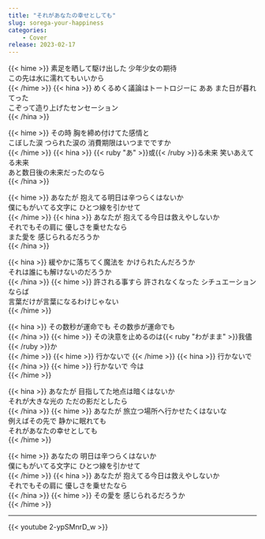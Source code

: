 ```yaml
---
title: "それがあなたの幸せとしても"
slug: sorega-your-happiness
categories:
    - Cover
release: 2023-02-17
---
```


{{< hime >}}
素足を晒して駆け出した 少年少女の期待  
この先は水に濡れてもいいから  
{{< /hime >}}
{{< hina >}}
めくるめく議論はトートロジーに ああ また日が暮れてった  
こぞって造り上げたセンセーション  
{{< /hina >}}

{{< hime >}}
その時 胸を締め付けてた感情と  
こぼした涙 つられた涙の 消費期限はいつまでですか  
{{< /hime >}}
{{< hina >}}
{{< ruby "あ" >}}或{{< /ruby >}}る未来 笑いあえてる未来  
あと数日後の未来だったのなら  
{{< /hina >}}

{{< hime >}}
あなたが 抱えてる明日は辛つらくはないか  
僕にもがいてる文字に ひとつ線を引かせて  
{{< /hime >}}
{{< hina >}}
あなたが 抱えてる今日は救えやしないか  
それでもその肩に 優しさを乗せたなら  
また愛を 感じられるだろうか  
{{< /hina >}}

{{< hina >}}
緩やかに落ちてく魔法を かけられたんだろうか  
それは誰にも解けないのだろうか  
{{< /hina >}}
{{< hime >}}
許される事すら 許されなくなった シチュエーションならば  
言葉だけが言葉になるわけじゃない  
{{< /hime >}}

{{< hina >}}
その数秒が運命でも その数歩が運命でも  
{{< /hina >}}
{{< hime >}}
その決意を止めるのは{{< ruby "わがまま" >}}我儘{{< /ruby >}}か  
{{< /hime >}}
{{< hime >}}
行かないで 
{{< /hime >}}
{{< hina >}}
行かないで 
{{< /hina >}}
{{< hime >}}
行かないで 今は  
{{< /hime >}}

{{< hina >}}
あなたが 目指してた地点は暗くはないか  
それが大きな光の ただの影だとしたら  
{{< /hina >}}
{{< hime >}}
あなたが 旅立つ場所へ行かせたくはないな  
例えばその先で 静かに眠れても  
それがあなたの幸せとしても  
{{< /hime >}}

{{< hime >}}
あなたの 明日は辛つらくはないか  
僕にもがいてる文字に ひとつ線を引かせて  
{{< /hime >}}
{{< hina >}}
あなたが 抱えてる今日は救えやしないか  
それでもその肩に 優しさを乗せたなら  
{{< /hina >}}
{{< hime >}}
その愛を 感じられるだろうか  
{{< /hime >}}

---

{{< youtube 2-ypSMnrD_w >}}